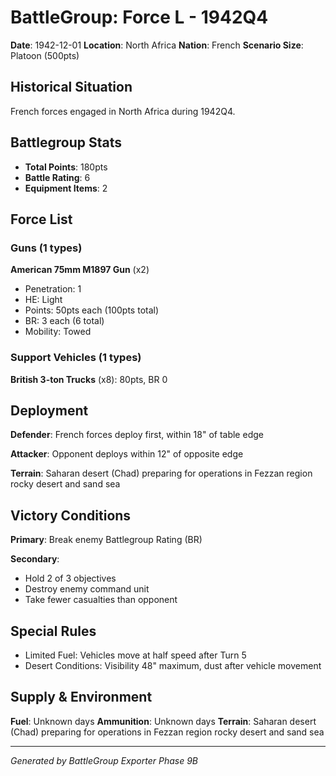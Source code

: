 # BattleGroup: Force L - 1942Q4

**Date**: 1942-12-01
**Location**: North Africa
**Nation**: French
**Scenario Size**: Platoon (500pts)

## Historical Situation

French forces engaged in North Africa during 1942Q4.

## Battlegroup Stats

- **Total Points**: 180pts
- **Battle Rating**: 6
- **Equipment Items**: 2

## Force List

### Guns (1 types)

**American 75mm M1897 Gun** (x2)
- Penetration: 1
- HE: Light
- Points: 50pts each (100pts total)
- BR: 3 each (6 total)
- Mobility: Towed

### Support Vehicles (1 types)

**British 3-ton Trucks** (x8): 80pts, BR 0

## Deployment

**Defender**: French forces deploy first, within 18" of table edge

**Attacker**: Opponent deploys within 12" of opposite edge

**Terrain**: Saharan desert (Chad) preparing for operations in Fezzan region rocky desert and sand sea

## Victory Conditions

**Primary**: Break enemy Battlegroup Rating (BR)

**Secondary**:
- Hold 2 of 3 objectives
- Destroy enemy command unit
- Take fewer casualties than opponent

## Special Rules

- Limited Fuel: Vehicles move at half speed after Turn 5
- Desert Conditions: Visibility 48" maximum, dust after vehicle movement

## Supply & Environment

**Fuel**: Unknown days
**Ammunition**: Unknown days
**Terrain**: Saharan desert (Chad) preparing for operations in Fezzan region rocky desert and sand sea

---

*Generated by BattleGroup Exporter Phase 9B*
